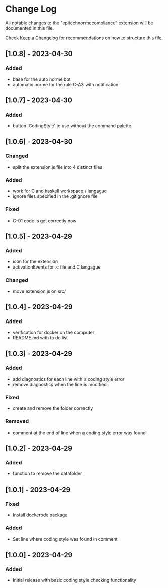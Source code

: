 # Change Log

All notable changes to the "epitechnormecompliance" extension will be documented in this file.

Check [Keep a Changelog](http://keepachangelog.com/) for recommendations on how to structure this file.

## [1.0.8] - 2023-04-30

### Added
- base for the auto norme bot
- automatic norme for the rule C-A3 with notification

## [1.0.7] - 2023-04-30

### Added

- button 'CodingStyle' to use without the command palette

## [1.0.6] - 2023-04-30

### Changed

- split the extension.js file into 4 distinct files

### Added

- work for C and haskell workspace / langague
- ignore files specified in the .gitignore file

### Fixed

- C-01 code is get correctly now

## [1.0.5] - 2023-04-29

### Added

- icon for the extension
- activationEvents for .c file and C langague

### Changed

- move extension.js on src/

## [1.0.4] - 2023-04-29

### Added

- verification for docker on the computer
- README.md with to do list

## [1.0.3] - 2023-04-29

### Added

- add diagnostics for each line with a coding style error
- remove diagnostics when the line is modified

### Fixed

- create and remove the folder correctly

### Removed

- comment at the end of line when a coding style error was found

## [1.0.2] - 2023-04-29

### Added

- function to remove the datafolder

## [1.0.1] - 2023-04-29

### Fixed

- Install dockerode package

### Added

- Set line where coding style was found in comment

## [1.0.0] - 2023-04-29

### Added

- Initial release with basic coding style checking functionality
